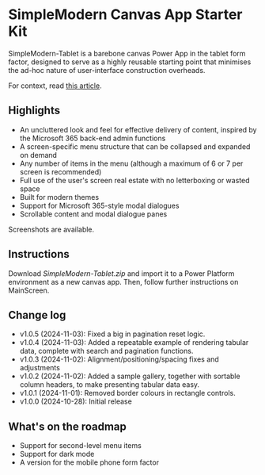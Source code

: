 # SimpleModern Canvas App Starter Kit

SimpleModern-Tablet is a barebone canvas Power App in the tablet form factor, designed to serve as a highly reusable starting point that minimises the ad-hoc nature of user-interface construction overheads.

For context, read [this article](https://jkflipflop.medium.com/2a474ffefb11).

## Highlights

+ An uncluttered look and feel for effective delivery of content, inspired by the Microsoft 365 back-end admin functions
+ A screen-specific menu structure that can be collapsed and expanded on demand
+ Any number of items in the menu (although a maximum of 6 or 7 per screen is recommended)
+ Full use of the user's screen real estate with no letterboxing or wasted space
+ Built for modern themes
+ Support for Microsoft 365-style modal dialogues
+ Scrollable content and modal dialogue panes

Screenshots are available.

## Instructions

Download *SimpleModern-Tablet.zip* and import it to a Power Platform environment as a new canvas app. Then, follow further instructions on MainScreen.

## Change log

+ v1.0.5 (2024-11-03): Fixed a big in pagination reset logic.
+ v1.0.4 (2024-11-03): Added a repeatable example of rendering tabular data, complete with search and pagination functions.
+ v1.0.3 (2024-11-02): Alignment/positioning/spacing fixes and adjustments
+ v1.0.2 (2024-11-02): Added a sample gallery, together with sortable column headers, to make presenting tabular data easy.
+ v1.0.1 (2024-11-01): Removed border colours in rectangle controls.
+ v1.0.0 (2024-10-28): Initial release

## What's on the roadmap

+ Support for second-level menu items
+ Support for dark mode
+ A version for the mobile phone form factor
